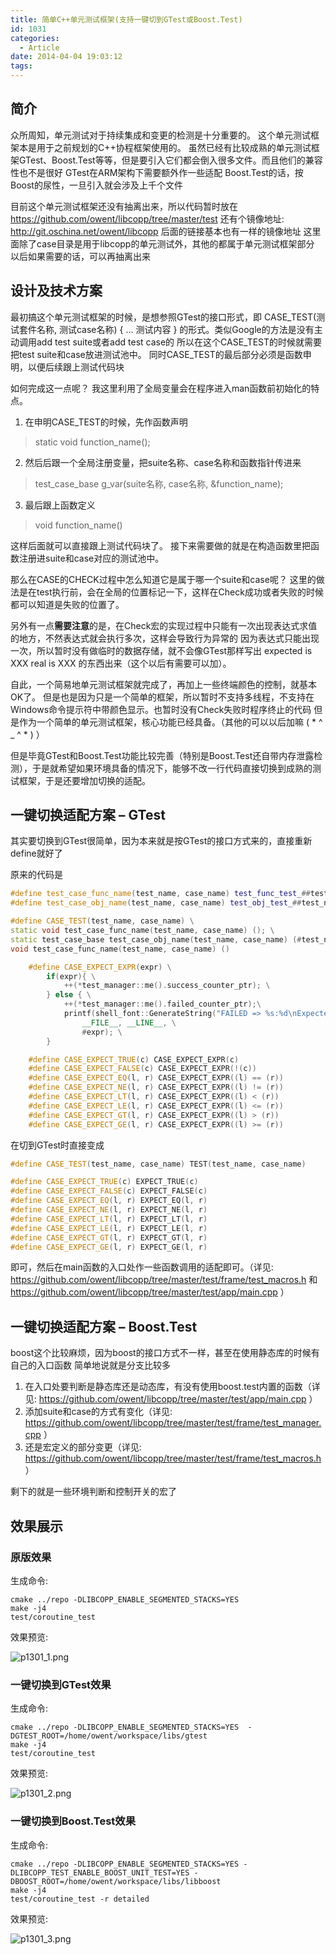 ```yaml
---
title: 简单C++单元测试框架(支持一键切到GTest或Boost.Test)
id: 1031
categories:
  - Article
date: 2014-04-04 19:03:12
tags:
---
```


## 简介

众所周知，单元测试对于持续集成和变更的检测是十分重要的。
这个单元测试框架本是用于之前规划的C++协程框架使用的。
虽然已经有比较成熟的单元测试框架GTest、Boost.Test等等，但是要引入它们都会倒入很多文件。而且他们的兼容性也不是很好
GTest在ARM架构下需要额外作一些适配
Boost.Test的话，按Boost的尿性，一旦引入就会涉及上千个文件

目前这个单元测试框架还没有抽离出来，所以代码暂时放在
https://github.com/owent/libcopp/tree/master/test
还有个镜像地址: http://git.oschina.net/owent/libcopp  后面的链接基本也有一样的镜像地址
这里面除了case目录是用于libcopp的单元测试外，其他的都属于单元测试框架部分
以后如果需要的话，可以再抽离出来

## 设计及技术方案

最初搞这个单元测试框架的时候，是想参照GTest的接口形式，即
CASE_TEST(测试套件名称, 测试case名称) {
… 测试内容
}
的形式。类似Google的方法是没有主动调用add test suite或者add test case的
所以在这个CASE_TEST的时候就需要把test suite和case放进测试池中。
同时CASE_TEST的最后部分必须是函数申明，以便后续跟上测试代码块

如何完成这一点呢？
我这里利用了全局变量会在程序进入man函数前初始化的特点。

1. 在申明CASE_TEST的时候，先作函数声明
> static void function_name();

2. 然后后跟一个全局注册变量，把suite名称、case名称和函数指针传进来
> test_case_base g_var(suite名称, case名称, &function_name);

3. 最后跟上函数定义
> void function_name()

这样后面就可以直接跟上测试代码块了。
接下来需要做的就是在构造函数里把函数注册进suite和case对应的测试池中。

那么在CASE的CHECK过程中怎么知道它是属于哪一个suite和case呢？
这里的做法是在test执行前，会在全局的位置标记一下，这样在Check成功或者失败的时候都可以知道是失败的位置了。

另外有一点**需要注意**的是，在Check宏的实现过程中只能有一次出现表达式求值的地方，不然表达式就会执行多次，这样会导致行为异常的
因为表达式只能出现一次，所以暂时没有做临时的数据存储，就不会像GTest那样写出 expected is XXX real is XXX 的东西出来（这个以后有需要可以加）。

自此，一个简易地单元测试框架就完成了，再加上一些终端颜色的控制，就基本OK了。
但是也是因为只是一个简单的框架，所以暂时不支持多线程，不支持在Windows命令提示符中带颜色显示。也暂时没有Check失败时程序终止的代码
但是作为一个简单的单元测试框架，核心功能已经具备。（其他的可以以后加嘛 ( * ^ _ ^ * ) ）


但是毕竟GTest和Boost.Test功能比较完善（特别是Boost.Test还自带内存泄露检测），于是就希望如果环境具备的情况下，能够不改一行代码直接切换到成熟的测试框架，于是还要增加切换的适配。 

## 一键切换适配方案 – GTest

其实要切换到GTest很简单，因为本来就是按GTest的接口方式来的，直接重新define就好了

原来的代码是 

```cpp
#define test_case_func_name(test_name, case_name) test_func_test_##test_name##_case_##case_name
#define test_case_obj_name(test_name, case_name) test_obj_test_##test_name##_case_##case_name##_obj

#define CASE_TEST(test_name, case_name) \
static void test_case_func_name(test_name, case_name) (); \
static test_case_base test_case_obj_name(test_name, case_name) (#test_name, #case_name, test_case_func_name(test_name, case_name)); \
void test_case_func_name(test_name, case_name) ()

    #define CASE_EXPECT_EXPR(expr) \
        if(expr){ \
            ++(*test_manager::me().success_counter_ptr); \
        } else { \
            ++(*test_manager::me().failed_counter_ptr);\
            printf(shell_font::GenerateString("FAILED => %s:%d\nExpected: %s\n", SHELL_FONT_COLOR_RED).c_str(),\
                __FILE__, __LINE__, \
                #expr); \
        }

    #define CASE_EXPECT_TRUE(c) CASE_EXPECT_EXPR(c)
    #define CASE_EXPECT_FALSE(c) CASE_EXPECT_EXPR(!(c))
    #define CASE_EXPECT_EQ(l, r) CASE_EXPECT_EXPR((l) == (r))
    #define CASE_EXPECT_NE(l, r) CASE_EXPECT_EXPR((l) != (r))
    #define CASE_EXPECT_LT(l, r) CASE_EXPECT_EXPR((l) < (r))
    #define CASE_EXPECT_LE(l, r) CASE_EXPECT_EXPR((l) <= (r))
    #define CASE_EXPECT_GT(l, r) CASE_EXPECT_EXPR((l) > (r))
    #define CASE_EXPECT_GE(l, r) CASE_EXPECT_EXPR((l) >= (r))
```

在切到GTest时直接变成 

```cpp
#define CASE_TEST(test_name, case_name) TEST(test_name, case_name)

#define CASE_EXPECT_TRUE(c) EXPECT_TRUE(c)
#define CASE_EXPECT_FALSE(c) EXPECT_FALSE(c)
#define CASE_EXPECT_EQ(l, r) EXPECT_EQ(l, r)
#define CASE_EXPECT_NE(l, r) EXPECT_NE(l, r)
#define CASE_EXPECT_LT(l, r) EXPECT_LT(l, r)
#define CASE_EXPECT_LE(l, r) EXPECT_LE(l, r)
#define CASE_EXPECT_GT(l, r) EXPECT_GT(l, r)
#define CASE_EXPECT_GE(l, r) EXPECT_GE(l, r)
```

即可，然后在main函数的入口处作一些函数调用的适配即可。（详见: https://github.com/owent/libcopp/tree/master/test/frame/test_macros.h 和 https://github.com/owent/libcopp/tree/master/test/app/main.cpp ） 

## 一键切换适配方案 – Boost.Test

boost这个比较麻烦，因为boost的接口方式不一样，甚至在使用静态库的时候有自己的入口函数
简单地说就是分支比较多

1. 在入口处要判断是静态库还是动态库，有没有使用boost.test内置的函数（详见: https://github.com/owent/libcopp/tree/master/test/app/main.cpp ）
2. 添加suite和case的方式有变化（详见: https://github.com/owent/libcopp/tree/master/test/frame/test_manager.cpp ）
3. 还是宏定义的部分变更（详见: https://github.com/owent/libcopp/tree/master/test/frame/test_macros.h ）

剩下的就是一些环境判断和控制开关的宏了

## 效果展示
### 原版效果

生成命令: 

```
cmake ../repo -DLIBCOPP_ENABLE_SEGMENTED_STACKS=YES
make -j4
test/coroutine_test
```

效果预览: 

![p1301_1.png](p1301_1.png)

### 一键切换到GTest效果

生成命令:

```
cmake ../repo -DLIBCOPP_ENABLE_SEGMENTED_STACKS=YES  -DGTEST_ROOT=/home/owent/workspace/libs/gtest
make -j4
test/coroutine_test
```

效果预览: 

![p1301_2.png](p1301_2.png)

### 一键切换到Boost.Test效果

生成命令:

```
cmake ../repo -DLIBCOPP_ENABLE_SEGMENTED_STACKS=YES -DLIBCOPP_TEST_ENABLE_BOOST_UNIT_TEST=YES -DBOOST_ROOT=/home/owent/workspace/libs/libboost
make -j4
test/coroutine_test -r detailed
```

效果预览: 

![p1301_3.png](p1301_3.png)